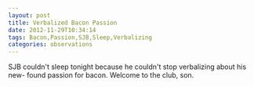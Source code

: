 ```yaml
---
layout: post
title: Verbalized Bacon Passion
date: 2012-11-29T10:34:14
tags: Bacon,Passion,SJB,Sleep,Verbalizing
categories: observations
---
```


SJB couldn't sleep tonight because he couldn't stop verbalizing about his new-
found passion for bacon. Welcome to the club, son.

